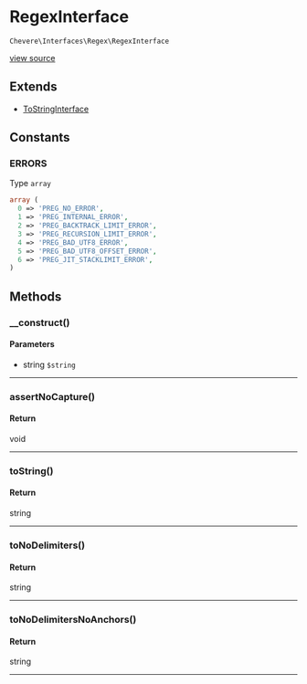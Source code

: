 # RegexInterface

`Chevere\Interfaces\Regex\RegexInterface`

[view source](https://github.com/chevere/chevere/blob/master//home/rodolfo/git/chevere/chevere/interfaces/Regex/RegexInterface.php)

## Extends

- [ToStringInterface]()

## Constants

### ERRORS

Type `array`

```php
array (
  0 => 'PREG_NO_ERROR',
  1 => 'PREG_INTERNAL_ERROR',
  2 => 'PREG_BACKTRACK_LIMIT_ERROR',
  3 => 'PREG_RECURSION_LIMIT_ERROR',
  4 => 'PREG_BAD_UTF8_ERROR',
  5 => 'PREG_BAD_UTF8_OFFSET_ERROR',
  6 => 'PREG_JIT_STACKLIMIT_ERROR',
)
```

## Methods

### __construct()

#### Parameters

- string `$string`

---

### assertNoCapture()

#### Return

void

---

### toString()

#### Return

string

---

### toNoDelimiters()

#### Return

string

---

### toNoDelimitersNoAnchors()

#### Return

string

---

